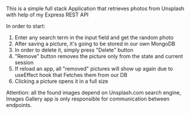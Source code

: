 This is a simple full stack Application that retrieves photos from Unsplash with help of my Express REST API

In order to start:

1. Enter any search term in the input field and get the random photo
2. After saving a picture, it's going to be stored in our own MongoDB
3. In order to delete it, simply press "Delete" button
4. "Remove" button removes the picture only from the state and current session
5. If reload an app, all "removed" pictures will show up again due to useEffect hook that Fetches them from our DB
6. Clicking a picture opens it in a full size

Attention: all the found images depend on Unsplash.com search engine, Images Gallery app is only responsible for communication between endpoints.
